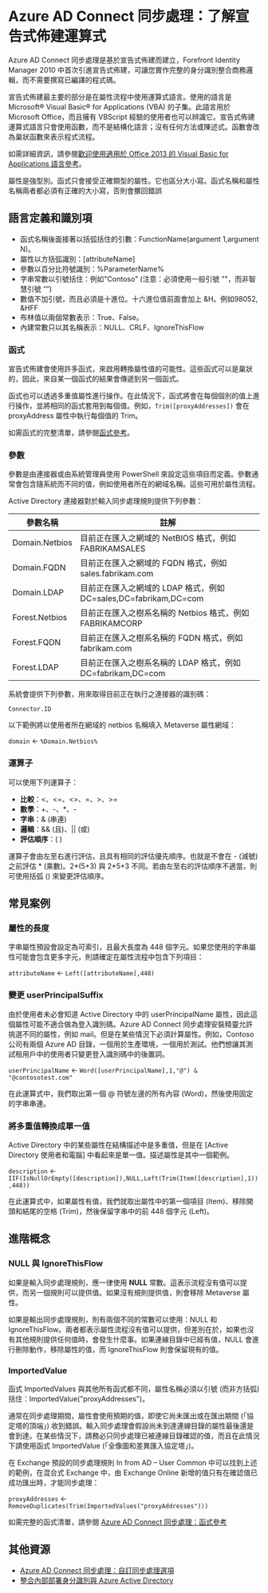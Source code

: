 <properties
	pageTitle="Azure AD Connect 同步處理：了解宣告式佈建運算式 | Microsoft Azure"
	description="說明宣告式佈建運算式。"
	services="active-directory"
	documentationCenter=""
	authors="andkjell"
	manager="stevenpo"
	editor=""/>

<tags
	ms.service="active-directory"
	ms.workload="identity"
	ms.tgt_pltfrm="na"
	ms.devlang="na"
	ms.topic="article"
	ms.date="02/16/2016"
	ms.author="markusvi;andkjell"/>


# Azure AD Connect 同步處理：了解宣告式佈建運算式
Azure AD Connect 同步處理是基於宣告式佈建而建立，Forefront Identity Manager 2010 中首次引進宣告式佈建，可讓您實作完整的身分識別整合商務邏輯，而不需要撰寫已編譯的程式碼。

宣告式佈建最主要的部分是在屬性流程中使用運算式語言。使用的語言是 Microsoft® Visual Basic® for Applications (VBA) 的子集。此語言用於 Microsoft Office，而且擁有 VBScript 經驗的使用者也可以辨識它。宣告式佈建運算式語言只會使用函數，而不是結構化語言；沒有任何方法或陳述式。函數會改為巢狀函數來表示程式流程。

如需詳細資訊，請參閱[歡迎使用適用於 Office 2013 的 Visual Basic for Applications 語言參考](https://msdn.microsoft.com/library/gg264383.aspx)。

屬性是強型別。函式只會接受正確類型的屬性。它也區分大小寫。函式名稱和屬性名稱兩者都必須有正確的大小寫，否則會擲回錯誤

## 語言定義和識別項

- 函式名稱後面接著以括弧括住的引數：FunctionName(argument 1,argument N)。
- 屬性以方括弧識別：[attributeName]
- 參數以百分比符號識別：%ParameterName%
- 字串常數以引號括住：例如"Contoso" (注意：必須使用一般引號 ""，而非智慧引號 “”)
- 數值不加引號，而且必須是十進位。十六進位值前面會加上 &H。例如98052, &HFF
- 布林值以兩個常數表示：True、False。
- 內建常數只以其名稱表示：NULL、CRLF、IgnoreThisFlow

### 函式
宣告式佈建會使用許多函式，來啟用轉換屬性值的可能性。這些函式可以是巢狀的，因此，來自某一個函式的結果會傳遞到另一個函式。

函式也可以透過多重值屬性進行操作。在此情況下，函式將會在每個個別的值上進行操作，並將相同的函式套用到每個值。例如，`Trim([proxyAddresses])` 會在 proxyAddress 屬性中執行每個值的 Trim。

如需函式的完整清單，請參閱[函式參考](active-directory-aadconnectsync-functions-reference.md)。

### 參數

參數是由連接器或由系統管理員使用 PowerShell 來設定這些項目而定義。參數通常會包含隨系統而不同的值，例如使用者所在的網域名稱。這些可用於屬性流程。

Active Directory 連接器對於輸入同步處理規則提供下列參數：

| 參數名稱 | 註解 |
| --- | --- |
| Domain.Netbios | 目前正在匯入之網域的 NetBIOS 格式，例如 FABRIKAMSALES |
| Domain.FQDN | 目前正在匯入之網域的 FQDN 格式，例如 sales.fabrikam.com |
| Domain.LDAP | 目前正在匯入之網域的 LDAP 格式，例如 DC=sales,DC=fabrikam,DC=com |
| Forest.Netbios | 目前正在匯入之樹系名稱的 Netbios 格式，例如 FABRIKAMCORP |
| Forest.FQDN | 目前正在匯入之樹系名稱的 FQDN 格式，例如 fabrikam.com |
| Forest.LDAP | 目前正在匯入之樹系名稱的 LDAP 格式，例如 DC=fabrikam,DC=com |

系統會提供下列參數，用來取得目前正在執行之連接器的識別碼：

`Connector.ID`

以下範例將以使用者所在網域的 netbios 名稱填入 Metaverse 屬性網域：

`domain` <- `%Domain.Netbios%`

### 運算子

可以使用下列運算子：

- **比較**：<、<=、<>、=、>、>=
- **數學**：+、-、*、-
- **字串**：& (串連)
- **邏輯**：&& (且)、|| (或)
- **評估順序**：( )

運算子會由左至右進行評估，且具有相同的評估優先順序。也就是不會在 - (減號) 之前評估 * (乘數)。2*(5+3) 與 2*5+3 不同。若由左至右的評估順序不適當，則可使用括弧 () 來變更評估順序。

## 常見案例

### 屬性的長度

字串屬性預設會設定為可索引，且最大長度為 448 個字元。如果您使用的字串屬性可能會包含更多字元，則請確定在屬性流程中包含下列項目：

`attributeName` <- `Left([attributeName],448)`

### 變更 userPrincipalSuffix

由於使用者未必會知道 Active Directory 中的 userPrincipalName 屬性，因此這個屬性可能不適合做為登入識別碼。Azure AD Connect 同步處理安裝精靈允許挑選不同的屬性，例如 mail。但是在某些情況下必須計算屬性。例如，Contoso 公司有兩個 Azure AD 目錄，一個用於生產環境，一個用於測試。他們想讓其測試租用戶中的使用者只變更登入識別碼中的後置詞。

`userPrincipalName` <- `Word([userPrincipalName],1,"@") & "@contosotest.com"`

在此運算式中，我們取出第一個 @ 符號左邊的所有內容 (Word)，然後使用固定的字串串連。

### 將多重值轉換成單一值

Active Directory 中的某些屬性在結構描述中是多重值，但是在 [Active Directory 使用者和電腦] 中看起來是單一值。描述屬性是其中一個範例。

`description` <- `IIF(IsNullOrEmpty([description]),NULL,Left(Trim(Item([description],1)),448))`

在此運算式中，如果屬性有值，我們就取出屬性中的第一個項目 (Item)、移除開頭和結尾的空格 (Trim)，然後保留字串中的前 448 個字元 (Left)。

## 進階概念

### NULL 與 IgnoreThisFlow

如果是輸入同步處理規則，應一律使用 **NULL** 常數。這表示流程沒有值可以提供，而另一個規則可以提供值。如果沒有規則提供值，則會移除 Metaverse 屬性。

如果是輸出同步處理規則，則有兩個不同的常數可以使用：NULL 和 IgnoreThisFlow。兩者都表示屬性流程沒有值可以提供，但差別在於，如果也沒有其他規則提供任何值時，會發生什麼事。如果連線目錄中已經有值，NULL 會進行刪除動作，移除屬性的值，而 IgnoreThisFlow 則會保留現有的值。

### ImportedValue

函式 ImportedValues 與其他所有函式都不同，屬性名稱必須以引號 (而非方括弧) 括住：ImportedValue("proxyAddresses")。

通常在同步處理期間，屬性會使用預期的值，即使它尚未匯出或在匯出期間 (「協定塔的頂端」) 收到錯誤。輸入同步處理會假設尚未到達連線目錄的屬性最後還是會到達。在某些情況下，請務必只同步處理已被連線目錄確認的值，而且在此情況下請使用函式 ImportedValue (「全像圖和差異匯入協定塔」)。

在 Exchange 預設的同步處理規則 In from AD – User Common 中可以找到上述的範例，在混合式 Exchange 中，由 Exchange Online 新增的值只有在確認值已成功匯出時，才能同步處理：

`proxyAddresses` <- `RemoveDuplicates(Trim(ImportedValues("proxyAddresses")))`

如需完整的函式清單，請參閱 [Azure AD Connect 同步處理：函式參考](active-directory-aadconnectsync-functions-reference.md)


## 其他資源

* [Azure AD Connect 同步處理：自訂同步處理選項](active-directory-aadconnectsync-whatis.md)
* [整合內部部署身分識別與 Azure Active Directory](active-directory-aadconnect.md)

<!--Image references-->

<!---HONumber=AcomDC_0218_2016-->